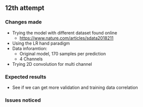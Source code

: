 
## 12th attempt

### Changes made
- Trying the model with different dataset found online
    - https://www.nature.com/articles/sdata2018211
- Using the LR hand paradigm
- Data inforamtion:
    - Original model, 170 samples per prediction
    - 4 Channels
- Trying 2D convolution for multi channel

### Expected results
- See if we can get more validation and training data correlation

### Issues noticed
